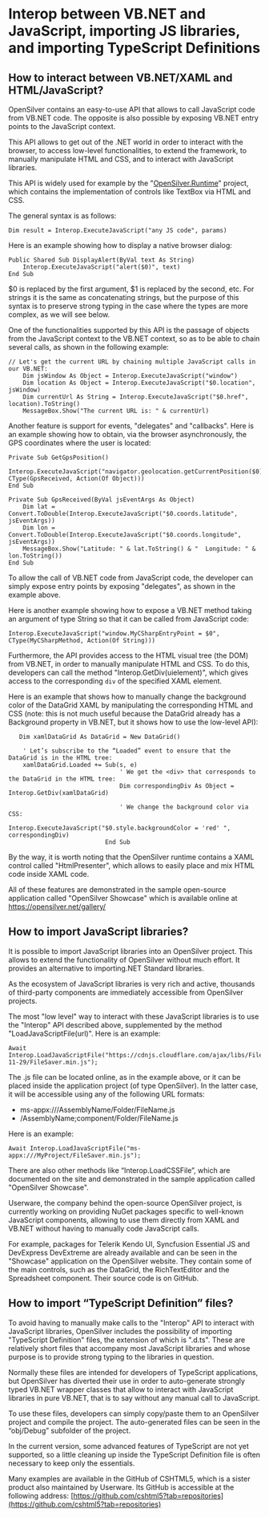 # Interop between VB.NET and JavaScript, importing JS libraries, and importing TypeScript Definitions

## How to interact between VB.NET/XAML and HTML/JavaScript?

OpenSilver contains an easy-to-use API that allows to call JavaScript code from VB.NET code. The opposite is also possible by exposing VB.NET entry points to the JavaScript context.

This API allows to get out of the .NET world in order to interact with the browser, to access low-level functionalities, to extend the framework, to manually manipulate HTML and CSS, and to interact with JavaScript libraries.

This API is widely used for example by the "[OpenSilver.Runtime](https://github.com/OpenSilver/OpenSilver/tree/master/src/Runtime/Runtime)" project, which contains the implementation of controls like TextBox via HTML and CSS.

The general syntax is as follows:
```
Dim result = Interop.ExecuteJavaScript("any JS code", params)
```

Here is an example showing how to display a native browser dialog:

```
Public Shared Sub DisplayAlert(ByVal text As String)
    Interop.ExecuteJavaScript("alert($0)", text)
End Sub

```

$0 is replaced by the first argument, $1 is replaced by the second, etc. For strings it is the same as concatenating strings, but the purpose of this syntax is to preserve strong typing in the case where the types are more complex, as we will see below.

One of the functionalities supported by this API is the passage of objects from the JavaScript context to the VB.NET context, so as to be able to chain several calls, as shown in the following example:

```
// Let's get the current URL by chaining multiple JavaScript calls in our VB.NET:
    Dim jsWindow As Object = Interop.ExecuteJavaScript("window")
    Dim location As Object = Interop.ExecuteJavaScript("$0.location", jsWindow)
    Dim currentUrl As String = Interop.ExecuteJavaScript("$0.href", location).ToString()
    MessageBox.Show("The current URL is: " & currentUrl)
```

Another feature is support for events, "delegates" and "callbacks". Here is an example showing how to obtain, via the browser asynchronously, the GPS coordinates where the user is located:

```
Private Sub GetGpsPosition()
    Interop.ExecuteJavaScript("navigator.geolocation.getCurrentPosition($0);", CType(GpsReceived, Action(Of Object)))
End Sub

Private Sub GpsReceived(ByVal jsEventArgs As Object)
    Dim lat = Convert.ToDouble(Interop.ExecuteJavaScript("$0.coords.latitude", jsEventArgs))
    Dim lon = Convert.ToDouble(Interop.ExecuteJavaScript("$0.coords.longitude", jsEventArgs))
    MessageBox.Show("Latitude: " & lat.ToString() & "  Longitude: " & lon.ToString())
End Sub

```

To allow the call of VB.NET code from JavaScript code, the developer can simply expose entry points by exposing "delegates", as shown in the example above.

Here is another example showing how to expose a VB.NET method taking an argument of type String so that it can be called from JavaScript code:

    Interop.ExecuteJavaScript("window.MyCSharpEntryPoint = $0", CType(MyCSharpMethod, Action(Of String)))

Furthermore, the API provides access to the HTML visual tree (the DOM) from VB.NET, in order to manually manipulate HTML and CSS. To do this, developers can call the method "Interop.GetDiv(uielement)", which gives access to the corresponding `div` of the specified XAML element.

Here is an example that shows how to manually change the background color of the DataGrid XAML by manipulating the corresponding HTML and CSS (note: this is not much useful because the DataGrid already has a Background property in VB.NET, but it shows how to use the low-level API):

```
   Dim xamlDataGrid As DataGrid = New DataGrid()

    ' Let’s subscribe to the “Loaded” event to ensure that the DataGrid is in the HTML tree:
    xamlDataGrid.Loaded += Sub(s, e)
                               ' We get the <div> that corresponds to the DataGrid in the HTML tree:
                               Dim correspondingDiv As Object = Interop.GetDiv(xamlDataGrid)

                               ' We change the background color via CSS:
                               Interop.ExecuteJavaScript("$0.style.backgroundColor = 'red' ", correspondingDiv)
                           End Sub
```

By the way, it is worth noting that the OpenSilver runtime contains a XAML control called "HtmlPresenter", which allows to easily place and mix HTML code inside XAML code.

All of these features are demonstrated in the sample open-source application called "OpenSilver Showcase" which is available online at https://opensilver.net/gallery/

## How to import JavaScript libraries?

It is possible to import JavaScript libraries into an OpenSilver project. This allows to extend the functionality of OpenSilver without much effort. It provides an alternative to importing.NET Standard libraries.

As the ecosystem of JavaScript libraries is very rich and active, thousands of third-party components are immediately accessible from OpenSilver projects.

The most "low level" way to interact with these JavaScript libraries is to use the "Interop" API described above, supplemented by the method "LoadJavaScriptFile(url)". Here is an example:
```
Await Interop.LoadJavaScriptFile("https://cdnjs.cloudflare.com/ajax/libs/FileSaver.js/2014-11-29/FileSaver.min.js");
```
The .js file can be located online, as in the example above, or it can be placed inside the application project (of type OpenSilver). In the latter case, it will be accessible using any of the following URL formats:

* ms-appx:///AssemblyName/Folder/FileName.js
* /AssemblyName;component/Folder/FileName.js

Here is an example:
```
Await Interop.LoadJavaScriptFile("ms-appx:///MyProject/FileSaver.min.js");
```
There are also other methods like “Interop.LoadCSSFile”, which are documented on the site and demonstrated in the sample application called "OpenSilver Showcase".

Userware, the company behind the open-source OpenSilver project, is currently working on providing NuGet packages specific to well-known JavaScript components, allowing to use them directly from XAML and VB.NET without having to manually code JavaScript calls.

For example, packages for Telerik Kendo UI, Syncfusion Essential JS and DevExpress DevExtreme are already available and can be seen in the "Showcase" application on the OpenSilver website. They contain some of the main controls, such as the DataGrid, the RichTextEditor and the Spreadsheet component. Their source code is on GitHub.

## How to import “TypeScript Definition” files?

To avoid having to manually make calls to the "Interop" API to interact with JavaScript libraries, OpenSilver includes the possibility of importing "TypeScript Definition" files, the extension of which is ".d.ts". These are relatively short files that accompany most JavaScript libraries and whose purpose is to provide strong typing to the libraries in question.

Normally these files are intended for developers of TypeScript applications, but OpenSilver has diverted their use in order to auto-generate strongly typed VB.NET wrapper classes that allow to interact with JavaScript libraries in pure VB.NET, that is to say without any manual call to JavaScript.

To use these files, developers can simply copy/paste them to an OpenSilver project and compile the project. The auto-generated files can be seen in the “obj/Debug” subfolder of the project.

In the current version, some advanced features of TypeScript are not yet supported, so a little cleaning up inside the TypeScript Definition file is often necessary to keep only the essentials.

Many examples are available in the GitHub of CSHTML5, which is a sister product also maintained by Userware. Its GitHub is accessible at the following address: [https://github.com/cshtml5?tab=repositories](https://github.com/cshtml5?tab=repositories)
